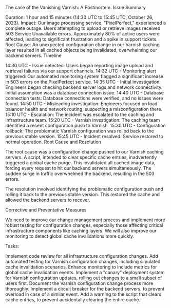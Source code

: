 The case of the Vanishing Varnish: A Postmortem.
Issue Summary

Duration: 1 hour and 15 minutes (14:30 UTC to 15:45 UTC, October 26, 2023).
Impact: Our image processing service, "PixelPerfect," experienced a complete outage. Users attempting to upload or retrieve images received 503 Service Unavailable errors. Approximately 80% of active users were affected, leading to significant frustration and a spike in support tickets.
Root Cause: An unexpected configuration change in our Varnish caching layer resulted in all cached objects being invalidated, overwhelming our backend servers.
Timeline

14:30 UTC - Issue detected: Users began reporting image upload and retrieval failures via our support channels.
14:32 UTC - Monitoring alert triggered: Our automated monitoring system flagged a significant increase in 503 errors on the PixelPerfect service.
14:35 UTC - Initial investigation: Engineers began checking backend server logs and network connectivity. Initial assumption was a database connection issue.
14:40 UTC - Database connection tests: Database connections were verified, and no issues were found.
14:50 UTC - Misleading investigation: Engineers focused on load balancer health and network routing, suspecting a misconfiguration there.
15:10 UTC - Escalation: The incident was escalated to the caching and infrastructure team.
15:20 UTC - Varnish investigation: The caching team identified a recent configuration push to Varnish.
15:30 UTC - Configuration rollback: The problematic Varnish configuration was rolled back to the previous stable version.
15:45 UTC - Incident resolved: Service restored to normal operation.
Root Cause and Resolution

The root cause was a configuration change pushed to our Varnish caching servers. A script, intended to clear specific cache entries, inadvertently triggered a global cache purge. This invalidated all cached image data, forcing every request to hit our backend servers simultaneously. The sudden surge in traffic overwhelmed the backend, resulting in the 503 errors.

The resolution involved identifying the problematic configuration push and rolling it back to the previous stable version. This restored the cache and allowed the backend servers to recover.

Corrective and Preventative Measures

We need to improve our change management process and implement more robust testing for configuration changes, especially those affecting critical infrastructure components like caching layers. We will also improve our monitoring to detect global cache invalidations more quickly.

Tasks:

Implement code review for all infrastructure configuration changes.
Add automated testing for Varnish configuration changes, including simulated cache invalidation scenarios.
Enhance monitoring to include metrics for global cache invalidation events.
Implement a "canary" deployment system for Varnish configuration updates, rolling out changes to a small subset of users first.
Document the Varnish configuration change process more thoroughly.
Implement a circuit breaker for the backend servers, to prevent overload in case of a similar event.
Add a warning to the script that clears cache entries, to prevent accidentally clearing the entire cache.
